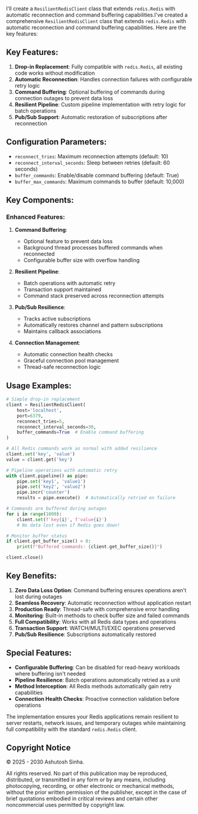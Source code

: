 I'll create a `ResilientRedisClient` class that extends `redis.Redis` with automatic reconnection and command buffering capabilities.I've created a comprehensive `ResilientRedisClient` class that extends `redis.Redis` with automatic reconnection and command buffering capabilities. Here are the key features:

## Key Features:

1. **Drop-in Replacement**: Fully compatible with `redis.Redis`, all existing code works without modification
2. **Automatic Reconnection**: Handles connection failures with configurable retry logic
3. **Command Buffering**: Optional buffering of commands during connection outages to prevent data loss
4. **Resilient Pipeline**: Custom pipeline implementation with retry logic for batch operations
5. **Pub/Sub Support**: Automatic restoration of subscriptions after reconnection

## Configuration Parameters:

- `reconnect_tries`: Maximum reconnection attempts (default: 10)
- `reconnect_interval_seconds`: Sleep between retries (default: 60 seconds)
- `buffer_commands`: Enable/disable command buffering (default: True)
- `buffer_max_commands`: Maximum commands to buffer (default: 10,000)

## Key Components:

### Enhanced Features:

1. **Command Buffering**:
   - Optional feature to prevent data loss
   - Background thread processes buffered commands when reconnected
   - Configurable buffer size with overflow handling

2. **Resilient Pipeline**:
   - Batch operations with automatic retry
   - Transaction support maintained
   - Command stack preserved across reconnection attempts

3. **Pub/Sub Resilience**:
   - Tracks active subscriptions
   - Automatically restores channel and pattern subscriptions
   - Maintains callback associations

4. **Connection Management**:
   - Automatic connection health checks
   - Graceful connection pool management
   - Thread-safe reconnection logic

## Usage Examples:

```python
# Simple drop-in replacement
client = ResilientRedisClient(
    host='localhost',
    port=6379,
    reconnect_tries=5,
    reconnect_interval_seconds=30,
    buffer_commands=True  # Enable command buffering
)

# All Redis commands work as normal with added resilience
client.set('key', 'value')
value = client.get('key')

# Pipeline operations with automatic retry
with client.pipeline() as pipe:
    pipe.set('key1', 'value1')
    pipe.set('key2', 'value2')
    pipe.incr('counter')
    results = pipe.execute()  # Automatically retried on failure

# Commands are buffered during outages
for i in range(1000):
    client.set(f'key{i}', f'value{i}')
    # No data lost even if Redis goes down!

# Monitor buffer status
if client.get_buffer_size() > 0:
    print(f"Buffered commands: {client.get_buffer_size()}")

client.close()
```

## Key Benefits:

1. **Zero Data Loss Option**: Command buffering ensures operations aren't lost during outages
2. **Seamless Recovery**: Automatic reconnection without application restart
3. **Production Ready**: Thread-safe with comprehensive error handling
4. **Monitoring**: Built-in methods to check buffer size and failed commands
5. **Full Compatibility**: Works with all Redis data types and operations
6. **Transaction Support**: WATCH/MULTI/EXEC operations preserved
7. **Pub/Sub Resilience**: Subscriptions automatically restored

## Special Features:

- **Configurable Buffering**: Can be disabled for read-heavy workloads where buffering isn't needed
- **Pipeline Resilience**: Batch operations automatically retried as a unit
- **Method Interception**: All Redis methods automatically gain retry capabilities
- **Connection Health Checks**: Proactive connection validation before operations

The implementation ensures your Redis applications remain resilient to server restarts, network issues, and temporary outages while maintaining full compatibility with the standard `redis.Redis` client.


## Copyright Notice

© 2025 - 2030 Ashutosh Sinha.

All rights reserved. No part of this publication may be reproduced, distributed, or transmitted in any form or by any means, including photocopying, recording, or other electronic or mechanical methods, without the prior written permission of the publisher, except in the case of brief quotations embodied in critical reviews and certain other noncommercial uses permitted by copyright law.